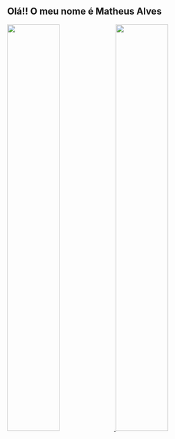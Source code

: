 ## Olá!! O meu nome é Matheus Alves

<div display ="flex" align-items="center" justify-content="center">
  <a href="https://github.com/Matheus-HX-Alves">
  <img  width="49%" src="https://github-readme-stats.vercel.app/api?username=Matheus-HX-Alves&show_icons=true&include_all_commits=true&count_private=true&theme=react"/>
  <img  width="49%"  src="https://github-readme-stats.vercel.app/api/top-langs/?username=Matheus-HX-Alves&layout=compact&langs_count=16&theme=react"/>
<div>
